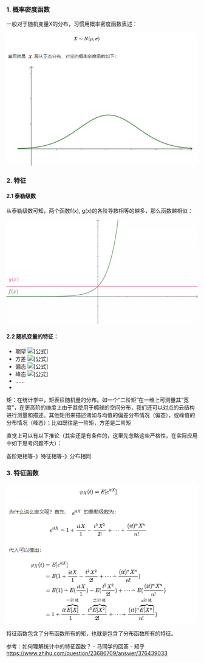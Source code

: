 ### 1. 概率密度函数

一般对于随机变量X的分布，习惯用概率密度函数表述：

![image-20200812170339860](../imags/image-20200812170339860.png)

### 2. 特征

#### 2.1 泰勒级数

从泰勒级数可知，两个函数f(x), g(x)的各阶导数相等的越多，那么函数越相似：

![img](../imags/v2-802e8cf02c161ca475637f257d677e48_hd.webp)

#### 2.2 随机变量的特征：

- 期望 ![[公式]](https://www.zhihu.com/equation?tex=%5Cmu+)
- 方差 ![[公式]](https://www.zhihu.com/equation?tex=%5Csigma+%5E2)
- 偏态 ![[公式]](https://www.zhihu.com/equation?tex=Skewness)
- 峰态 ![[公式]](https://www.zhihu.com/equation?tex=Kurtosis)
- ......
- 

矩：在统计学中，矩表征随机量的分布。如一个“二阶矩”在一维上可测量其“宽度”，在更高阶的维度上由于其使用于橢球的空间分布，我们还可以对点的云结构进行测量和描述。其他矩用来描述诸如与均值的偏差分布情况（偏态），或峰值的分布情况（峰态）；比如既往是一阶矩，方差是二阶矩

直觉上可以有以下推论（其实还是有条件的，这里先忽略这些严格性，在实际应用中如下思考问题不大）：

各阶矩相等-》特征相等-》分布相同

### 3. 特征函数



![image-20200812170951063](../imags/image-20200812170951063.png)

特征函数包含了分布函数所有的矩，也就是包含了分布函数所有的特征。



参考：如何理解统计中的特征函数？ - 马同学的回答 - 知乎 https://www.zhihu.com/question/23686709/answer/376439033